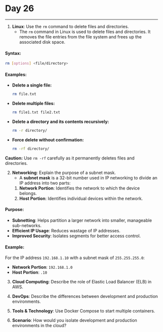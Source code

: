 # Day 26

---

1. **Linux**: Use the `rm` command to delete files and directories.
   * The `rm` command in Linux is used to delete files and directories. It removes the file entries from the file system and frees up the associated disk space.  

#### Syntax:  
```bash
rm [options] <file/directory>
```

#### Examples:  
- **Delete a single file:**  
  ```bash
  rm file.txt
  ```  
- **Delete multiple files:**  
  ```bash
  rm file1.txt file2.txt
  ```  
- **Delete a directory and its contents recursively:**  
  ```bash
  rm -r directory/
  ```  
- **Force delete without confirmation:**  
  ```bash
  rm -rf directory/
  ```  
**Caution:** Use `rm -rf` carefully as it permanently deletes files and directories.


2. **Networking**: Explain the purpose of a subnet mask.
   * A **subnet mask** is a 32-bit number used in IP networking to divide an IP address into two parts:
    1. **Network Portion**: Identifies the network to which the device belongs.  
    2. **Host Portion**: Identifies individual devices within the network.  

#### Purpose:
- **Subnetting**: Helps partition a larger network into smaller, manageable sub-networks.
- **Efficient IP Usage**: Reduces wastage of IP addresses.
- **Improved Security**: Isolates segments for better access control.

#### Example:
For the IP address `192.168.1.10` with a subnet mask of `255.255.255.0`:
- **Network Portion**: `192.168.1.0`
- **Host Portion**: `.10`


3. **Cloud Computing**: Describe the role of Elastic Load Balancer (ELB) in AWS.

4. **DevOps**: Describe the differences between development and production environments.

5. **Tools & Technology**: Use Docker Compose to start multiple containers.

6. **Scenario**: How would you isolate development and production environments in the cloud?





